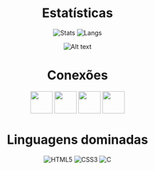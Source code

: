 <div align="center">
  
# Estatísticas
![Stats](http://github-profile-summary-cards.vercel.app/api/cards/stats?username=VianaSamuel&theme=tokyonight) ![Langs](http://github-profile-summary-cards.vercel.app/api/cards/most-commit-language?username=VianaSamuel&theme=tokyonight)

![Alt text](https://spotify-recently-played-readme.vercel.app/api?user=5lmidc5vcdasdtbchdeo7t0m8&width=675)

# Conexões
<a href="https://www.linkedin.com/in/samuel-luiz-viana/"><img src="https://www.vectorlogo.zone/logos/linkedin/linkedin-tile.svg" width="50"></a>
<a href="https://www.instagram.com/samuluizzz/"><img src="https://www.vectorlogo.zone/logos/instagram/instagram-tile.svg" width="50"></a>
<a href="https://www.sptfy.com/samuluizzz/"><img src="https://www.vectorlogo.zone/logos/spotify/spotify-tile.svg" width="50"></a>
<a href="https://steamcommunity.com/id/panenosistema"><img src="https://www.vectorlogo.zone/logos/steampowered/steampowered-tile.svg" width="50"></a>

# Linguagens dominadas
![HTML5](https://img.shields.io/badge/HTML5-E34F26?style=for-the-badge&logo=html5&logoColor=white) ![CSS3](https://img.shields.io/badge/CSS3-1572B6?style=for-the-badge&logo=css3&logoColor=white) ![C](https://img.shields.io/badge/C-00599C?style=for-the-badge&logo=c&logoColor=white)
  
</div>
